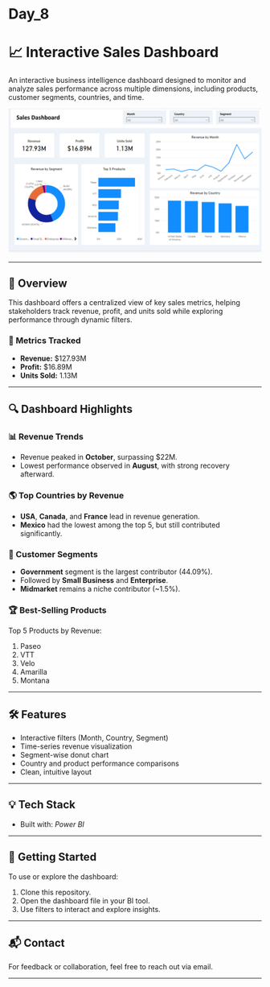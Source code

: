 # Day_8
# 📈 Interactive Sales Dashboard

An interactive business intelligence dashboard designed to monitor and analyze sales performance across multiple dimensions, including products, customer segments, countries, and time.

![Sales Dashboard](./Screenshot%202025-04-18%20225409.png)

---

## 🔧 Overview

This dashboard offers a centralized view of key sales metrics, helping stakeholders track revenue, profit, and units sold while exploring performance through dynamic filters.

### 📌 Metrics Tracked
- **Revenue:** $127.93M  
- **Profit:** $16.89M  
- **Units Sold:** 1.13M  

---

## 🔍 Dashboard Highlights

### 📊 Revenue Trends
- Revenue peaked in **October**, surpassing $22M.
- Lowest performance observed in **August**, with strong recovery afterward.

### 🌎 Top Countries by Revenue
- **USA**, **Canada**, and **France** lead in revenue generation.
- **Mexico** had the lowest among the top 5, but still contributed significantly.

### 🧩 Customer Segments
- **Government** segment is the largest contributor (44.09%).
- Followed by **Small Business** and **Enterprise**.
- **Midmarket** remains a niche contributor (~1.5%).

### 🏆 Best-Selling Products
Top 5 Products by Revenue:
1. Paseo  
2. VTT  
3. Velo  
4. Amarilla  
5. Montana  

---

## 🛠 Features

- Interactive filters (Month, Country, Segment)
- Time-series revenue visualization
- Segment-wise donut chart
- Country and product performance comparisons
- Clean, intuitive layout

---

## 💡 Tech Stack
- Built with: *Power BI*

---

## 🚀 Getting Started

To use or explore the dashboard:
1. Clone this repository.
2. Open the dashboard file in your BI tool.
3. Use filters to interact and explore insights.

---

## 📬 Contact

For feedback or collaboration, feel free to reach out via email.

---
